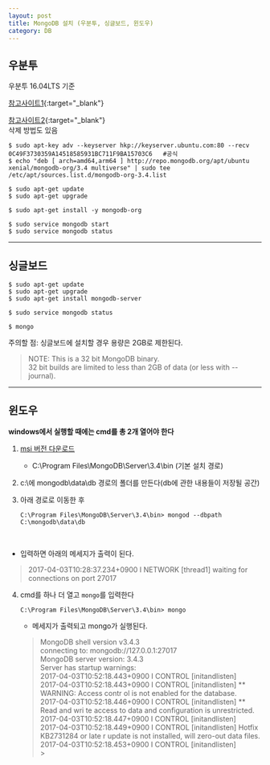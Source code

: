 ```yaml
---
layout: post
title: MongoDB 설치 (우분투, 싱글보드, 윈도우)
category: DB
---
```


## 우분투 

우분투 16.04LTS 기준  

[참고사이트1](https://www.digitalocean.com/community/tutorials/how-to-install-mongodb-on-ubuntu-16-04){:target="_blank"}  

[참고사이트2](https://docs.mongodb.com/manual/tutorial/install-mongodb-on-ubuntu/){:target="_blank"}  
삭제 방법도 있음  

```
$ sudo apt-key adv --keyserver hkp://keyserver.ubuntu.com:80 --recv 0C49F3730359A14518585931BC711F9BA15703C6   #공식
$ echo "deb [ arch=amd64,arm64 ] http://repo.mongodb.org/apt/ubuntu xenial/mongodb-org/3.4 multiverse" | sudo tee /etc/apt/sources.list.d/mongodb-org-3.4.list

$ sudo apt-get update
$ sudo apt-get upgrade

$ sudo apt-get install -y mongodb-org

$ sudo service mongodb start
$ sudo service mongodb status
```

---

## 싱글보드

```
$ sudo apt-get update
$ sudo apt-get upgrade
$ sudo apt-get install mongodb-server

$ sudo service mongodb status

$ mongo
```

주의할 점: 싱글보드에 설치할 경우 용량은 2GB로 제한된다.
> NOTE: This is a 32 bit MongoDB binary.  
> 32 bit builds are limited to less than 2GB of data (or less with --journal).

---

## 윈도우

**windows에서 실행할 때에는 cmd를 총 2개 열어야 한다**

1. [msi 버전 다운로드](www.mongodb.com/download-center#community)
   - C:\Program Files\MongoDB\Server\3.4\bin (기본 설치 경로)
2. c:\에 mongodb\data\db 경로의 폴더를 만든다(db에 관한 내용들이 저장될 공간)

3. 아래 경로로 이동한 후  
   ```
   C:\Program Files\MongoDB\Server\3.4\bin> mongod --dbpath C:\mongodb\data\db
   ```
   
   - 입력하면 아래의 메세지가 출력이 된다.

   > 2017-04-03T10:28:37.234+0900 I NETWORK [thread1] waiting for connections on port 27017  

4. cmd를 하나 더 열고 `mongo`를 입력한다  
   ```
   C:\Program Files\MongoDB\Server\3.4\bin> mongo
   ```
   
   - 메세지가 출력되고 mongo가 실행된다.

   > MongoDB shell version v3.4.3  
   > connecting to: mongodb://127.0.0.1:27017  
   > MongoDB server version: 3.4.3  
   > Server has startup warnings:  
   > 2017-04-03T10:52:18.443+0900 I CONTROL [initandlisten]  
   > 2017-04-03T10:52:18.443+0900 I CONTROL [initandlisten] \** WARNING: Access contr ol is not enabled for the database.  
   > 2017-04-03T10:52:18.446+0900 I CONTROL [initandlisten] \** Read and wri te access to data and configuration is unrestricted.
   > 2017-04-03T10:52:18.447+0900 I CONTROL [initandlisten]  
   > 2017-04-03T10:52:18.449+0900 I CONTROL [initandlisten] Hotfix KB2731284 or late r update is not installed, will zero-out data files.  
   > 2017-04-03T10:52:18.453+0900 I CONTROL [initandlisten]  
   > \>  
